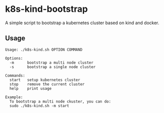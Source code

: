 # k8s-kind-bootstrap
A simple script to bootstrap a kubernetes cluster based on kind and docker.

## Usage

```shell
Usage: ./k8s-kind.sh OPTION COMMAND

Options:
  -m      bootstrap a multi node cluster
  -s      bootstrap a single node cluster

Commands:
  start   setup kubernetes cluster
  stop    remove the current cluster
  help    print usage

Example:
  To bootstrap a multi node ckuster, you can do:
  sudo ./k8s-kind.sh -m start
```

